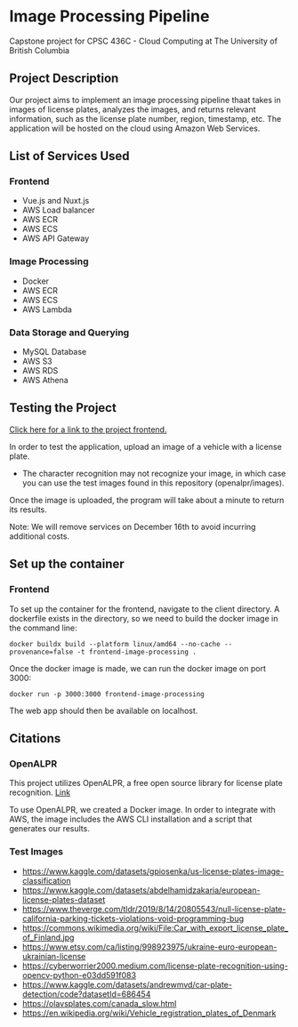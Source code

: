 # Image Processing Pipeline

Capstone project for CPSC 436C - Cloud Computing at The University of British Columbia


## Project Description

Our project aims to implement an image processing pipeline thaat takes in images of license plates, analyzes the images, and returns relevant information, such as the license plate number, region, timestamp, etc. The application will be hosted on the cloud using Amazon Web Services.



## List of Services Used

### Frontend
- Vue.js and Nuxt.js
- AWS Load balancer
- AWS ECR
- AWS ECS
- AWS API Gateway

### Image Processing
- Docker
- AWS ECR
- AWS ECS
- AWS Lambda

### Data Storage and Querying
- MySQL Database
- AWS S3
- AWS RDS
- AWS Athena


## Testing the Project

[Click here for a link to the project frontend.](http://internet-loadbalancer-nuxt-1931143557.ca-central-1.elb.amazonaws.com)

In order to test the application, upload an image of a vehicle with a license plate.

- The character recognition may not recognize your image, in which case you can use the test images found in this repository (openalpr/images).

Once the image is uploaded, the program will take about a minute to return its results.

Note: We will remove services on December 16th to avoid incurring additional costs.

## Set up the container

### Frontend

To set up the container for the frontend, navigate to the client directory.
A dockerfile exists in the directory, so we need to build the docker image in the command line:
```
docker buildx build --platform linux/amd64 --no-cache --provenance=false -t frontend-image-processing .
```
Once the docker image is made, we can run the docker image on port 3000:

```
docker run -p 3000:3000 frontend-image-processing
```

The web app should then be available on localhost.

## Citations

### OpenALPR

This project utilizes OpenALPR, a free open source library for license plate recognition. [Link](https://github.com/openalpr/openalpr)

To use OpenALPR, we created a Docker image. In order to integrate with AWS, the image includes the AWS CLI installation and a script that generates our results.

### Test Images
- https://www.kaggle.com/datasets/gpiosenka/us-license-plates-image-classification
- https://www.kaggle.com/datasets/abdelhamidzakaria/european-license-plates-dataset
- https://www.theverge.com/tldr/2019/8/14/20805543/null-license-plate-california-parking-tickets-violations-void-programming-bug
- https://commons.wikimedia.org/wiki/File:Car_with_export_license_plate_of_Finland.jpg
- https://www.etsy.com/ca/listing/998923975/ukraine-euro-european-ukrainian-license
- https://cyberworrier2000.medium.com/license-plate-recognition-using-opencv-python-e03dd591f083
- https://www.kaggle.com/datasets/andrewmvd/car-plate-detection/code?datasetId=686454
- https://olavsplates.com/canada_slow.html
- https://en.wikipedia.org/wiki/Vehicle_registration_plates_of_Denmark
